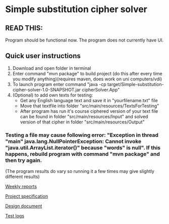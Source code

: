 # Simple substitution cipher solver

## READ THIS:

Program should be functional now. The program does not currently have UI.

## Quick user instructions
1. Download and open folder in terminal
2. Enter command "mvn package" to build project (do this after every time you modify anything)(requires maven, does work on uni computers/vdi)
3. To launch program enter command "java -cp target/Simple-substitution-cipher-solver-1.0-SNAPSHOT.jar cipherSolver.App"
4. (Optional) to add own texts for testing:
   - Get any English language text and save it in "yourfilename.txt" file
   - Move that textfile into folder "src/main/resources/TextsForTesting"
   - After program has run it's course ciphered version of your text file can be found in folder "src/main/resources/Input" and
     solved version of that cipher in folder "src/main/resources/Output"
     
### Testing a file may cause following error: "Exception in thread "main" java.lang.NullPointerException: Cannot invoke "java.util.ArrayList.iterator()" because "words" is null". If this happens, rebuild program with command "mvn package" and then try again.


(The program results do vary so running it a few times may give slightly different results)


[Weekly reports](Documentation/Weekly-reports)

[Project specification](Documentation/Project-specification.md)

[Design document](Documentation/Design-document.md)

[Test logs](Documentation/Test-Logs.md)
